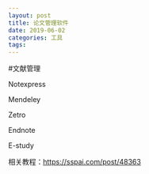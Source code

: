 ```yaml
---
layout: post
title: 论文管理软件
date: 2019-06-02 
categories: 工具
tags:
---
```


#文献管理

Notexpress

Mendeley

Zetro

Endnote

E-study

相关教程：<https://sspai.com/post/48363>

